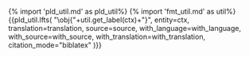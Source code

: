 {% import 'pld_util.md' as pld_util%}
{% import 'fmt_util.md' as util%}
{{pld_util.lfts(
    "\obj{"+util.get_label(ctx)+"}",
    entity=ctx,
    translation=translation,
    source=source,
    with_language=with_language,
    with_source=with_source,
    with_translation=with_translation,
    citation_mode="biblatex"
)}}